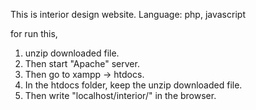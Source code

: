 This is interior design website. 
Language: php, javascript


for run this,
1. unzip downloaded file.
2. Then start "Apache" server.
3. Then go to xampp -> htdocs.
4. In the htdocs folder, keep the unzip downloaded file.
5. Then write "localhost/interior/" in the browser.